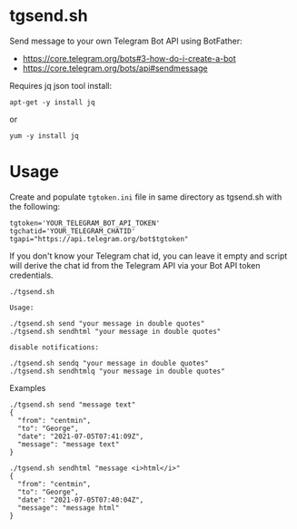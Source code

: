 # tgsend.sh

Send message to your own Telegram Bot API using BotFather:

* https://core.telegram.org/bots#3-how-do-i-create-a-bot
* https://core.telegram.org/bots/api#sendmessage

Requires jq json tool install:

```
apt-get -y install jq
```
or 
```
yum -y install jq
```

# Usage

Create and populate `tgtoken.ini` file in same directory as tgsend.sh with the following:

```
tgtoken='YOUR_TELEGRAM_BOT_API_TOKEN'
tgchatid='YOUR_TELEGRAM_CHATID'
tgapi="https://api.telegram.org/bot$tgtoken"
```

If you don't know your Telegram chat id, you can leave it empty and script will derive the chat id from the Telegram API via your Bot API token credentials.

```
./tgsend.sh 

Usage:

./tgsend.sh send "your message in double quotes"
./tgsend.sh sendhtml "your message in double quotes"

disable notifications:

./tgsend.sh sendq "your message in double quotes"
./tgsend.sh sendhtmlq "your message in double quotes"
```

Examples

```
./tgsend.sh send "message text"
{
  "from": "centmin",
  "to": "George",
  "date": "2021-07-05T07:41:09Z",
  "message": "message text"
}
```
```
./tgsend.sh sendhtml "message <i>html</i>"
{
  "from": "centmin",
  "to": "George",
  "date": "2021-07-05T07:40:04Z",
  "message": "message html"
}
```